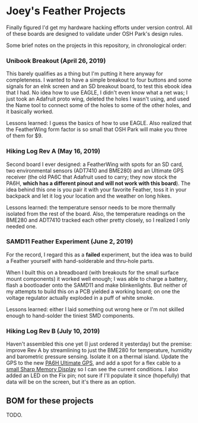 # Joey's Feather Projects

Finally figured I'd get my hardware hacking efforts under version control. All of these boards are designed to validate under OSH Park's design rules.

Some brief notes on the projects in this repository, in chronological order:

### Unibook Breakout (April 26, 2019)

This barely qualifies as a thing but I'm putting it here anyway for completeness. I wanted to have a simple breakout to four buttons and some signals for an eInk screen and an SD breakout board, to test this ebook idea that I had. No idea how to use EAGLE, I didn't even know what a net was; I just took an Adafruit proto wing, deleted the holes I wasn't using, and used the Name tool to connect some of the holes to some of the other holes, and it basically worked.

Lessons learned: I guess the basics of how to use EAGLE. Also realized that the FeatherWing form factor is so small that OSH Park will make you three of them for $9.

### Hiking Log Rev A (May 16, 2019)

Second board I ever designed: a FeatherWing with spots for an SD card, two environmental sensors (ADT7410 and BME280) and an Ultimate GPS receiver (the old PA6C that Adafruit used to carry; they now stock the PA6H, **which has a different pinout and will not work with this board**). The idea behind this one is you pair it with your favorite Feather, toss it in your backpack and let it log your location and the weather on long hikes.

Lessons learned: the temperature sensor needs to be more thermally isolated from the rest of the board. Also, the temperature readings on the BME280 and ADT7410 tracked each other pretty closely, so I realized I only needed one.

### SAMD11 Feather Experiment (June 2, 2019)

For the record, I regard this as a **failed** experiment, but the idea was to build a Feather yourself with hand-solderable and thru-hole parts.

When I built this on a breadboard (with breakouts for the small surface mount components) it worked well enough; I was able to charge a battery, flash a bootloader onto the SAMD11 and make blinkenlights. But neither of my attempts to build this on a PCB yielded a working board; on one the voltage regulator actually exploded in a puff of white smoke.

Lessons learned: either I laid something out wrong here or I'm not skilled enough to hand-solder the tiniest SMD components.

### Hiking Log Rev B (July 10, 2019)

Haven't assembled this one yet (I just ordered it yesterday) but the premise: improve Rev A by streamlining to just the BME280 for temperature, humidity and barometric pressure sensing. Isolate it on a thermal island. Update the GPS to the new [PA6H Ultimate GPS](https://www.adafruit.com/product/790), and add a spot for a flex cable to a [small Sharp Memory Display](https://www.digikey.com/product-detail/en/sharp-microelectronics/LS012B7DD01/425-2900-ND/5054063) so I can see the current conditions. I also added an LED on the Fix pin; not sure if I'll populate it since (hopefully) that data will be on the screen, but it's there as an option.

## BOM for these projects

TODO.